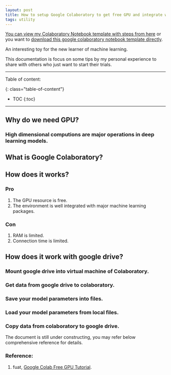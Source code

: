 ```yaml
---
layout: post
title: How to setup Google Colaboratory to get free GPU and integrate with Google drive?
tags: utility
---
```


[You can view my Colaboratory Notebook template with steps from here](https://github.com/Cheng-Lin-Li/Cheng-Lin-Li.github.io/blob/master/resources/2018-04-04/GoogleColaboratoryNotebookTemplate.ipynb) or you want to [download this google colaboratory notebook template directly](https://cdn.rawgit.com/Cheng-Lin-Li/Cheng-Lin-Li.github.io/master/resources/2018-04-04/GoogleColaboratoryNotebookTemplate.ipynb).

An interesting toy for the new learner of machine learning.

This documentation is focus on some tips by my personal experience to share with others who just want to start their trials. 

<!-- more -->

---
Table of content:

{: class="table-of-content"}
* TOC
{:toc}

---

## Why do we need GPU?
### High dimensional computions are major operations in deep learning models.

## What is Google Colaboratory?


## How does it works?


### Pro
1. The GPU resource is free.
2. The environment is well integrated with major machine learning packages.


### Con
1. RAM is limited.
2. Connection time is limited.

## How does it work with google drive?

### Mount google drive into virtual machine of Colaboratory.

### Get data from google drive to colaboratory.

### Save your model parameters into files.

### Load your model parameters from local files.

### Copy data from colaboratory to google drive.



The document is still under constructing, you may refer below comprehensive reference for details.

### Reference:
1. fuat, [Google Colab Free GPU Tutorial](https://medium.com/deep-learning-turkey/google-colab-free-gpu-tutorial-e113627b9f5d).

